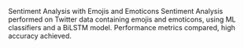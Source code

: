 Sentiment Analysis with Emojis and Emoticons
Sentiment Analysis performed on Twitter data containing emojis and emoticons, using ML classifiers and a BiLSTM model. 
Performance metrics compared, high accuracy achieved.
